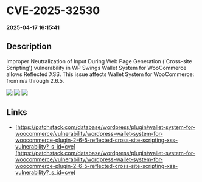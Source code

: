 # CVE-2025-32530

**2025-04-17 16:15:41**

## Description
Improper Neutralization of Input During Web Page Generation ('Cross-site Scripting') vulnerability in WP Swings Wallet System for WooCommerce allows Reflected XSS. This issue affects Wallet System for WooCommerce: from n/a through 2.6.5.

![](https://img.shields.io/static/v1?label=Score&message=7.1&color=red)
![](https://img.shields.io/static/v1?label=Severity&message=HIGH&color=red)
![](https://img.shields.io/static/v1?label=CWE&message=XSS&color=green)

## Links
- [https://patchstack.com/database/wordpress/plugin/wallet-system-for-woocommerce/vulnerability/wordpress-wallet-system-for-woocommerce-plugin-2-6-5-reflected-cross-site-scripting-xss-vulnerability?_s_id=cve](https://patchstack.com/database/wordpress/plugin/wallet-system-for-woocommerce/vulnerability/wordpress-wallet-system-for-woocommerce-plugin-2-6-5-reflected-cross-site-scripting-xss-vulnerability?_s_id=cve)
